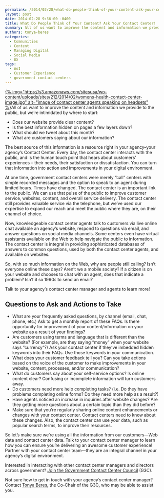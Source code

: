 ```yaml
---
permalink: /2014/02/28/what-do-people-think-of-your-content-ask-your-contact-center/
layout: post
date: 2014-02-28 9:36:00 -0400
title: What Do People Think of Your Content? Ask Your Contact Center!
summary: All of us want to improve the content and information we provide to the public, but we&rsquo;re intimidated by where to start\: Does our website provide clear content? Is the best information hidden on pages a few layers down? What should we tweet about this
authors: tonya-beres
categories:
  - Communities
  - Content
  - Managing Digital
  - Social Media
  - UX
tags:
  - AoI
  - Customer Experience
  - government contact centers
---
```


[{% img="https://s3.amazonaws.com/sitesusa/wp-content/uploads/sites/212/2014/02/womens-health-contact-center-image.jpg" alt="image of contact center agents speaking on headsets" %}](https://s3.amazonaws.com/sitesusa/wp-content/uploads/sites/212/2014/02/womens-health-contact-center-image.jpg)All of us want to improve the content and information we provide to the public, but we’re intimidated by where to start:

  * Does our website provide clear content?
  * Is the best information hidden on pages a few layers down?
  * What should we tweet about this month?
  * What are customers saying about our information?

The best source of this information is a resource right in your agency–your agency’s Contact Center. Every day, the contact center interacts with the public, and is the human touch point that hears about customers’ experiences &#8211; their needs, their satisfaction or dissatisfaction. You can turn that information into action and improvements in your digital environment.

At one time, government contact centers were merely “call” centers with simple recorded messages and the option to speak to an agent during limited hours. Times have changed. The contact center is an important link to the public. We can use that pulse of the public to improve customer service, websites, content, and overall service delivery. The contact center still provides valuable service via the telephone, but we’ve used our expertise to expand our reach and meet the public where they are, on their channel of choice.

Now, knowledgeable contact center agents talk to customers via live online chat available an agency’s website, respond to questions via email, and answer questions on social media channels. Some centers even have virtual assistants available on the Web to help navigate the public to information. The contact center is integral in providing sophisticated databases of answers to common questions, used by both the contact center agents, and available on websites.

So, with so much information on the Web, why are people still calling? Isn’t everyone online these days? Aren’t we a mobile society? If a citizen is on your website and chooses to chat with an agent, does that indicate a problem? Isn’t it so 1990s to send an email?

Talk to your agency’s contact center manager and agents to learn more!

## Questions to Ask and Actions to Take

  * What are your frequently asked questions, by channel (email, chat, phone, etc.) Ask to get a monthly report of these FAQs. Is there opportunity for improvement of your content/information on your website as a result of your findings?
  * Are customers using terms and language that is different than the website? (For example, are they saying “money” when your website says “currency”?) Ask your contact center if they’ve imbedded hidden keywords into their FAQs. Use those keywords in your communication.
  * What does your customer feedback tell you? Can you take actions based on the voice of the customer to make improvements in your website, content, processes, and/or communication?
  * What do customers say about your self-service options? Is online content clear? Confusing or incomplete information will turn customers away.
  * Do customers need more help completing tasks? (i.e. Do they have problems completing online forms? Do they need more help as a result?)
  * Have agents noticed an increase in inquiries after website changes? Are they getting more questions about a certain topic than they did before?
  * Make sure that you’re regularly sharing online content enhancements or changes with your contact center. Contact centers need to know about these changes. Also, the contact center can use your data, such as popular search terms, to improve their resources.

So let’s make sure we’re using all the information from our customers—Web data and contact center data. Talk to your contact center manager to learn how you can ensure you’re delivering an awesome customer experience! Partner with your contact center team—they are an integral channel in your agency’s digital environment.

Interested in interacting with other contact center managers and directors across government? [Join the Government Contact Center Council](https://www.WHATEVER/communities/government-contact-center-council-g3c/) (G3C).

Not sure how to get in touch with your agency&#8217;s contact center manager? Contact [Tonya Beres](mailto:tonya.beres@gsa.gov), the Co-Chair of the G3C, who may be able to assist you.